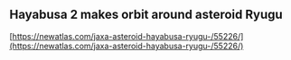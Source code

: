 ## Hayabusa 2 makes orbit around asteroid Ryugu
  
  [https://newatlas.com/jaxa-asteroid-hayabusa-ryugu-/55226/](https://newatlas.com/jaxa-asteroid-hayabusa-ryugu-/55226/)